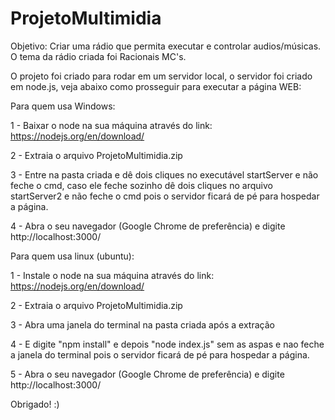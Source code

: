 # ProjetoMultimidia
Objetivo:
Criar uma rádio que permita executar e controlar audios/músicas. O tema da rádio criada foi Racionais MC's.


O projeto foi criado para rodar em um servidor local, o servidor foi criado em node.js, veja abaixo como prosseguir para executar a página WEB:

Para quem usa Windows:

1 - Baixar o node na sua máquina através do link: https://nodejs.org/en/download/

2 - Extraia o arquivo ProjetoMultimidia.zip

3 - Entre na pasta criada e dê dois cliques no executável startServer e não feche o cmd, caso ele feche sozinho dê dois cliques no arquivo startServer2 e não feche o cmd pois o servidor ficará de pé para hospedar a página.

4 - Abra o seu navegador (Google Chrome de preferência) e digite http://localhost:3000/

Para quem usa linux (ubuntu):

1 - Instale o node na sua máquina através do link: https://nodejs.org/en/download/

2 - Extraia o arquivo ProjetoMultimidia.zip

3 - Abra uma janela do terminal na pasta criada após a extração 

4 - E digite "npm install" e depois "node index.js" sem as aspas e nao feche a janela do terminal pois o servidor ficará de pé para hospedar a página.

5 - Abra o seu navegador (Google Chrome de preferência) e digite http://localhost:3000/

Obrigado! :)
